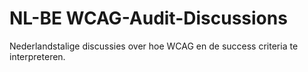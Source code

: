 # NL-BE WCAG-Audit-Discussions
Nederlandstalige discussies over hoe WCAG en de success criteria te interpreteren.
